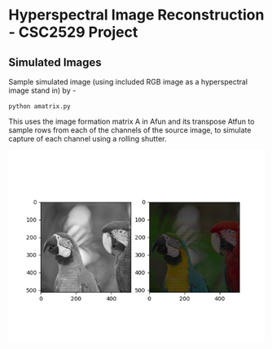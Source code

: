 # Hyperspectral Image Reconstruction - CSC2529 Project

## Simulated Images

Sample simulated image (using included RGB image as a hyperspectral image stand
        in) by -

    python amatrix.py

This uses the image formation matrix A in Afun and its transpose Atfun to sample
rows from each of the channels of the source image, to simulate capture of each
channel using a rolling shutter.

![Simulated rolling shutter image](afun.png?raw=true "Afun")


